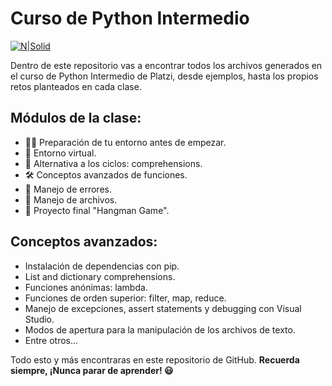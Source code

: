 # Curso de Python Intermedio
[![N|Solid](https://static.platzi.com/media/achievements/badge-intermedio-de-python-d0d16518-5edd-450a-b2a9-0710bded1494.png)](https://bit.ly/3uajWmO)

Dentro de este repositorio vas a encontrar todos los archivos generados en el curso de Python Intermedio de Platzi, desde ejemplos, hasta los propios retos planteados en cada clase.
## Módulos de la clase:

- 💪🏼 Preparación de tu entorno antes de empezar.
- 📁 Entorno virtual.
- 🔄 Alternativa a los ciclos: comprehensions.
- 🛠️ Conceptos avanzados de funciones.
- 🔬 Manejo de errores.
- 📜 Manejo de archivos.
- 👾 Proyecto final "Hangman Game".

## Conceptos avanzados:

- Instalación de dependencias con pip.
- List and dictionary comprehensions.
- Funciones anónimas: lambda.
- Funciones de orden superior: filter, map, reduce.
- Manejo de excepciones, assert statements y debugging con Visual Studio.
- Modos de apertura para la manipulación de los archivos de texto.
- Entre otros...

Todo esto y más encontraras en este repositorio de GitHub.
**Recuerda siempre, ¡Nunca parar de aprender! 😃**
